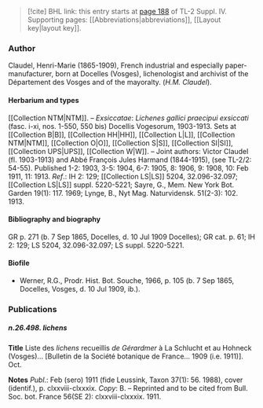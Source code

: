 > [!cite] BHL link: this entry starts at [page 188](https://www.biodiversitylibrary.org/item/103860#page/198/mode/1up) of TL-2 Suppl. IV.
> Supporting pages: [[Abbreviations|abbreviations]], [[Layout key|layout key]].

### Author

Claudel, Henri-Marie (1865-1909), French industrial and especially paper-manufacturer, born at Docelles (Vosges), lichenologist and archivist of the Département des Vosges and of the mayoralty. (*H.M. Claudel*).

#### Herbarium and types

[[Collection NTM|NTM]]. – *Exsiccatae*: *Lichenes gallici praecipui exsiccati* (fasc. i-xi, nos. 1-550, 550 bis) Docellis Vogesorum, 1903-1913. Sets at [[Collection B|B]], [[Collection HH|HH]], [[Collection L|L]], [[Collection NTM|NTM]], [[Collection O|O]], [[Collection S|S]], [[Collection SI|SI]], [[Collection UPS|UPS]], [[Collection W|W]]. – Joint authors: Victor Claudel (fl. 1903-1913) and Abbé François Jules Harmand (1844-1915), (see TL-2/2: 54-55). Published 1-2: 1903, 3-5: 1904, 6-7: 1905, 8: 1906, 9: 1908, 10: Feb 1911, 11: 1913. *Ref*.: IH 2: 129; [[Collection LS|LS]] 5204, 32.096-32.097; [[Collection LS|LS]] suppl. 5220-5221; Sayre, G., Mem. New York Bot. Garden 19(1): 117. 1969; Lynge, B., Nyt Mag. Naturvidensk. 51(2-3): 102. 1913.

#### Bibliography and biography

GR p. 271 (b. 7 Sep 1865, Docelles, d. 10 Jul 1909 Docelles); GR cat. p. 61; IH 2: 129; LS 5204, 32.096-32.097; LS suppl. 5220-5221.

#### Biofile

- Werner, R.G., Prodr. Hist. Bot. Souche, 1966, p. 105 (b. 7 Sep 1865, Docelles, Vosges, d. 10 Jul 1909, ib.).

### Publications

##### n.26.498. lichens

**Title**
Liste des *lichens* recueillis *de Gérardmer* à La Schlucht et au Hohneck (Vosges)... \[Bulletin de la Société botanique de France... 1909 (i.e. 1911)\]. Oct.

**Notes**
*Publ*.: Feb (sero) 1911 (fide Leussink, Taxon 37(1): 56. 1988), cover (identif.), p. clxxviii-clxxxix. *Copy*: B. – Reprinted and to be cited from Bull. Soc. bot. France 56(SE 2): clxxviii-clxxxix. 1911.

